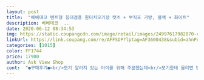 ```yaml
---
layout: post 
title:  "베베데코 텐트형 침대겸용 원터치모기장 캣츠 + 부직포 가방, 블랙 + 화이트" 
description: 베베데코  ..
date: 2020-06-12 08:34:53 
img: https://static.coupangcdn.com/image/retail/images/24997617982870-e7586ac0-ecc0-4b67-bbe4-81f898d7cba5.jpg 
linkUrl: https://link.coupang.com/re/AFFSDP?lptag=AF3600438&subid=ahnPublicAsk&pageKey=220840726&itemId=688926924&vendorItemId=4766811029&traceid=V0-113-428bc26d6876504d 
categories: [1015] 
color: FF1744 
price: 17900 
author: Ask View Shop 
cont:  "●구매후기●<br/>모기 알러지 있는 아이를 위해 주문했는데<br/>모기한테 물리면 밤새 가렵다고 짜증내서 저도 잠을 못 자거든요 물리면 또 엄청 부어요 ㅠㅠ<br/>배송은 역시  쿠팡<br/>세탁후 쓰셔야 돼요<br/>약간의 폴리에스테르 천 냄새가 나니<br/>언제나 감사합니다<br/>엄청 좋아라합니다<br/>올 여름 모기가 와도 끄덕없을 듯 해요<br/>이 가격에 이 정도면 훌륭합니다<br/>이제는 걱정 없네요<br/>저 진짜 쿠팡  후기안쓰는데 아기용품이라 써봅니다... <br/>  결론은 다 좋은데... <br/>지퍼를 여닫는게 좀... <br/>불편하다고 평해야할까요.<br/>.<br/> 여튼 좀 원시적인... <br/>차라리 자석지퍼였다면.<br/>.<br/>.<br/>하는 바램이 있네요.<br/>.<br/>이유는 안아서 재우고 모기장안에 들어갈때 혼자있는경우 굉장한 손목스킬이  요구되네요.<br/>.<br/>그리고 구매담날 보니 3300원 싸게 살수있는 쿠폰이 생겼네요? ㅋㅋㅋㅋㅋ 까비ㅜㅜ<br/>제일 장점은 너무너무 귀여워요 겉모습이 너무 귀여워서 좋아요! 크기는 딱 싱글침대 매트리스크기에 맞아요! 지퍼가 신기하게 야광으로 되어있어서 밤에 찾기도 편해요!! 하지만 플라스틱이라서 옆부분을 잡아당기면 쉽게 열리는 점이 아쉬워유<br/>" 
---
```

